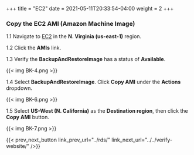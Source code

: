 +++
title = "EC2"
date =  2021-05-11T20:33:54-04:00
weight = 2
+++

### Copy the EC2 AMI (Amazon Machine Image)

1.1 Navigate to [EC2](https://us-east-1.console.aws.amazon.com/ec2/home?region=us-east-1#/) in the **N. Virginia (us-east-1)** region.

1.2 Click the **AMIs** link.

1.3 Verify the **BackupAndRestoreImage** has a status of **Available**.

{{< img BK-4.png >}}

1.4 Select **BackupAndRestoreImage**.  Click **Copy AMI** under the **Actions** dropdown.

{{< img BK-6.png >}}

1.5 Select **US-West (N. California)** as the **Destination region**, then click the **Copy AMI** button.

{{< img BK-7.png >}}

{{< prev_next_button link_prev_url="../rds/" link_next_url="../../verify-website/" />}}
